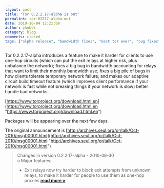 ```yaml
---
layout: post
title: "Tor 0.2.2.17-alpha is out"
permalink: tor-02217-alpha-out
date: 2010-10-04 12:21:08
author: phobos
category: blog
comments: closed
tags: ["alpha release", "bandwidth fixes", "best tor ever", "bug fixes", "refuse unknown exits"]
---
```


Tor 0.2.2.17-alpha introduces a feature to make it harder for clients to use one-hop circuits (which can put the exit relays at higher risk, plus unbalance the network); fixes a big bug in bandwidth accounting for relays that want to limit their monthly bandwidth use; fixes a big pile of bugs in how clients tolerate temporary network failure; and makes our adaptive circuit build timeout feature (which improves client performance if your network is fast while not breaking things if your network is slow) better handle bad networks.

[https://www.torproject.org/download.html.en](https://www.torproject.org/download.html.en "https://www.torproject.org/download.html.en")

Packages will be appearing over the next few days.

The original announcement is [http://archives.seul.org/or/talk/Oct-2010/msg00001.html](http://archives.seul.org/or/talk/Oct-2010/msg00001.html "http://archives.seul.org/or/talk/Oct-2010/msg00001.html")

> Changes in version 0.2.2.17-alpha - 2010-09-30  
>  o Major features:  
>  - Exit relays now try harder to block exit attempts from unknown  
>  relays, to make it harder for people to use them as one-hop proxies [**read more »**](https://blog.torproject.org/blog/tor-02217-alpha-out)
